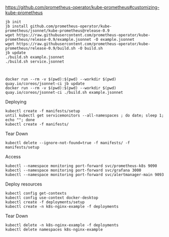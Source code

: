 

https://github.com/prometheus-operator/kube-prometheus#customizing-kube-prometheus


    jb init
    jb install github.com/prometheus-operator/kube-prometheus/jsonnet/kube-prometheus@release-0.9 
    wget https://raw.githubusercontent.com/prometheus-operator/kube-prometheus/release-0.9/example.jsonnet -O example.jsonnet
    wget https://raw.githubusercontent.com/prometheus-operator/kube-prometheus/release-0.9/build.sh -O build.sh
    jb update
    ./build.sh example.jsonnet
    ./build.sh service.jsonnet



    docker run --rm -v $(pwd):$(pwd) --workdir $(pwd) quay.io/coreos/jsonnet-ci jb update
    docker run --rm -v $(pwd):$(pwd) --workdir $(pwd) quay.io/coreos/jsonnet-ci ./build.sh example.jsonnet


Deploying

    kubectl create -f manifests/setup
    until kubectl get servicemonitors --all-namespaces ; do date; sleep 1; echo ""; done
    kubectl create -f manifests/

Tear Down 

    kubectl delete --ignore-not-found=true -f manifests/ -f manifests/setup

Access

    kubectl --namespace monitoring port-forward svc/prometheus-k8s 9090
    kubectl --namespace monitoring port-forward svc/grafana 3000
    kubectl --namespace monitoring port-forward svc/alertmanager-main 9093


Deploy resources

    kubectl config get-contexts  
    kubectl config use-context docker-desktop
    kubectl create -f deployments/setup
    kubectl create -n k8s-nginx-example -f deployments

Tear Down

    kubectl delete -n k8s-nginx-example -f deployments
    kubectl delete namespaces k8s-nginx-example

